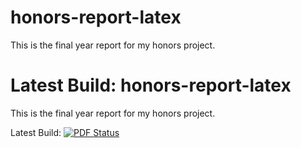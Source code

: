 honors-report-latex
===================

This is the final year report for my honors project. 

Latest Build: honors-report-latex
===================

This is the final year report for my honors project. 

Latest Build: [![PDF Status](https://www.sharelatex.com/github/repos/srizzling/honors-report-latex/builds/latest/badge.svg)](https://www.sharelatex.com/github/repos/srizzling/honors-report-latex/builds/latest/output.pdf)
